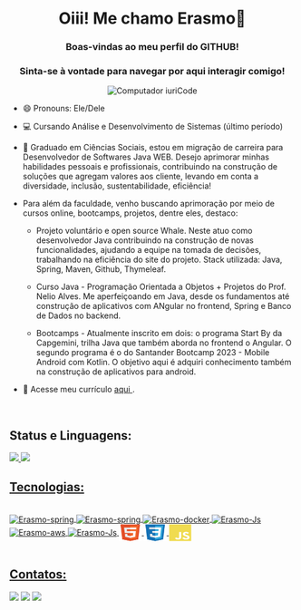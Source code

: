 

<div align="center" >
  <h1> Oiii! Me chamo Erasmo👋 </h1>
  <h3> Boas-vindas ao meu perfil do GITHUB! </h3> 
  <h3> Sinta-se à vontade para navegar por aqui interagir comigo! </h3>
</div>

<div align="center" >
    <img src="https://raw.githubusercontent.com/MicaelliMedeiros/micaellimedeiros/master/image/computer-illustration.png" min-width="300px" max-width="300px"               width="300px" alt="Computador iuriCode" >
</div>

-  😄 Pronouns: Ele/Dele

-  💻  Cursando Análise e Desenvolvimento de Sistemas (último período)

-  🎯  Graduado em Ciências Sociais, estou em migração de carreira para Desenvolvedor de Softwares Java WEB. Desejo aprimorar minhas habilidades pessoais e profissionais, contribuindo na construção de soluções que agregam valores aos cliente, levando em conta a diversidade, inclusão, sustentabilidade, eficiência!  

- Para além da faculdade, venho buscando aprimoração por meio de cursos online, bootcamps, projetos, dentre eles, destaco: 

  - Projeto voluntário e open source Whale. Neste atuo como desenvolvedor Java contribuindo na construção de novas funcionalidades, ajudando a equipe na tomada de decisões, trabalhando na eficiência do site do projeto. Stack utilizada: Java, Spring, Maven, Github, Thymeleaf.
  
  - Curso Java - Programação Orientada a Objetos + Projetos do Prof. Nelio Alves. Me aperfeiçoando em Java, desde os fundamentos até construção de aplicativos com ANgular no frontend, Spring e Banco de Dados no backend. 
   
  - Bootcamps - Atualmente inscrito em dois: o programa Start By da Capgemini, trilha Java que também aborda no frontend o Angular. O segundo programa é o do Santander Bootcamp 2023 - Mobile Android com Kotlin. O objetivo aqui é adquiri conhecimento também na construção de aplicativos para android.
 
- 📃 Acesse meu currículo  <a href="https://github.com/erasmobezerra/erasmobezerra/blob/master/curriculo_javaweb.pdf">  aqui </a>.
  
<br>

## Status e Linguagens:  

<div>
  <a href="https://github.com/erasmobezerra">
  <img height="180em" src="https://github-readme-stats.vercel.app/api?username=erasmobezerra&show_icons=true&theme=radical&include_all_commits=true&count_private=true"/>
  <img height="180em" src="https://github-readme-stats.vercel.app/api/top-langs/?username=erasmobezerra&layout=compact&langs_count=7&theme=radical"/>
</div>

  
## Tecnologias:
  
<div style="display: inline_block"><br>
  <img align="center" alt="Erasmo-spring" height="30" width="30" src="https://cdn-icons-png.flaticon.com/512/226/226777.png">
  <img align="center" alt="Erasmo-spring" height="30" width="30" src="https://devkico.itexto.com.br/wp-content/uploads/2014/08/spring-boot-project-logo.png">
  <img align="center" alt="Erasmo-docker" height="30" width="30" src="https://cdn-icons-png.flaticon.com/512/919/919853.png">
  <img align="center" alt="Erasmo-Js" height="30" width="30" src="https://d1yjjnpx0p53s8.cloudfront.net/styles/logo-thumbnail/s3/102017/logo_0.png?17TK91b1B6OvV2MFrCLfukw1c8oEaNr6&itok=vsanFiUj">
 
  <img align="center" alt="Erasmo-aws" height="30" width="30" src="https://cdn-icons-png.flaticon.com/512/919/919836.png">
  <img align="center" alt="Erasmo-Js" height="30" width="30" src="https://cdn-icons-png.flaticon.com/512/5968/5968342.png">
  
<!--   <img align="center" alt="Erasmo-Js" height="30" width="30" src="https://cdn.icon-icons.com/icons2/2107/PNG/512/file_type_angular_icon_130754.png">       -->
  <img align="center" alt="Erasmo-HTML" height="30" width="40" src="https://raw.githubusercontent.com/devicons/devicon/master/icons/html5/html5-original.svg">
  <img align="center" alt="Erasmo-CSS" height="30" width="40" src="https://raw.githubusercontent.com/devicons/devicon/master/icons/css3/css3-original.svg">  
  <img align="center" alt="Erasmo-Js" height="30" width="40" src="https://raw.githubusercontent.com/devicons/devicon/master/icons/javascript/javascript-plain.svg">
<!--   <img align="center" alt="Erasmo-Ts" height="30" width="40" src="https://raw.githubusercontent.com/devicons/devicon/master/icons/typescript/typescript-plain.svg">  -->
  
</div>

<br>
  
## Contatos: 

<div> 
<a href = "mailto:hyerasmo.ads.tech@gmail.com"><img src="https://img.shields.io/badge/Gmail-D14836?style=for-the-badge&logo=gmail&logoColor=white" target="_blank"></a>
<a href="https://www.linkedin.com/in/erasmo-bezerra-6751121b1" target="_blank"><img src="https://img.shields.io/badge/-LinkedIn-%230077B5?style=for-the-badge&logo=linkedin&logoColor=white" target="_blank"></a>
<a href="https://api.whatsapp.com/send?phone=5527997512017&text=" target="_blank"><img src="https://img.shields.io/badge/WhatsApp-25D366?style=for-the-badge&logo=whatsapp&logoColor=white" target="_blank"></a>  
</div>
